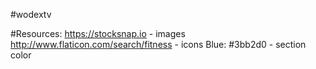 #wodextv

#Resources:
https://stocksnap.io - images
http://www.flaticon.com/search/fitness - icons
Blue: #3bb2d0 - section color
